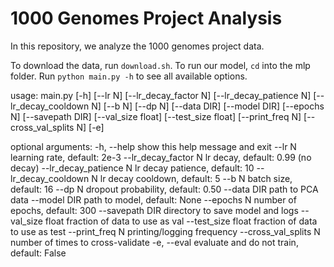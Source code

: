 # 1000 Genomes Project Analysis

In this repository, we analyze the 1000 genomes project data.

To download the data, run `download.sh`. To run our model, `cd` into the mlp folder. Run `python main.py -h` to see all available options.

usage: main.py [-h] [--lr N] [--lr_decay_factor N] [--lr_decay_patience N]
               [--lr_decay_cooldown N] [--b N] [--dp N] [--data DIR]
               [--model DIR] [--epochs N] [--savepath DIR] [--val_size float]
               [--test_size float] [--print_freq N] [--cross_val_splits N]
               [-e]

optional arguments:
  -h, --help            show this help message and exit
  --lr N                learning rate, default: 2e-3
  --lr_decay_factor N   lr decay, default: 0.99 (no decay)
  --lr_decay_patience N lr decay patience, default: 10
  --lr_decay_cooldown N lr decay cooldown, default: 5
  --b N                 batch size, default: 16
  --dp N                dropout probability, default: 0.50
  --data DIR            path to PCA data
  --model DIR           path to model, default: None
  --epochs N            number of epochs, default: 300
  --savepath DIR        directory to save model and logs
  --val_size float      fraction of data to use as val
  --test_size float     fraction of data to use as test
  --print_freq N        printing/logging frequency
  --cross_val_splits N  number of times to cross-validate
  -e, --eval            evaluate and do not train, default: False
